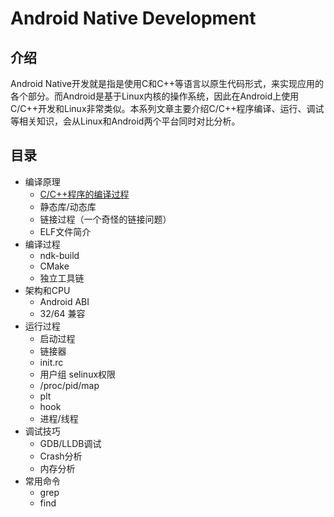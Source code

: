 # Android Native Development

## 介绍

Android Native开发就是指是使用C和C++等语言以原生代码形式，来实现应用的各个部分。而Android是基于Linux内核的操作系统，因此在Android上使用C/C++开发和Linux非常类似。本系列文章主要介绍C/C++程序编译、运行、调试等相关知识，会从Linux和Android两个平台同时对比分析。

## 目录

* 编译原理
  * [C/C++程序的编译过程](编译过程/编译过程.md)
  * 静态库/动态库
  * 链接过程（一个奇怪的链接问题）
  * ELF文件简介
* 编译过程
  * ndk-build
  * CMake
  * 独立工具链
* 架构和CPU
  * Android ABI
  * 32/64 兼容
* 运行过程
  * 启动过程
  * 链接器
  * init.rc
  * 用户组 selinux权限
  * /proc/pid/map
  * plt
  * hook
  * 进程/线程
* 调试技巧
  * GDB/LLDB调试
  * Crash分析
  * 内存分析
* 常用命令
  * grep
  * find

